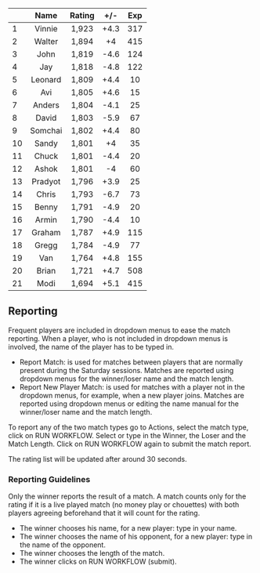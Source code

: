 | |Name|Rating|+/-|Exp|
|-|:--:|:----:|:-:|:-:|
|1|Vinnie|1,923|+4.3|317|
|2|Walter|1,894|+4|415|
|3|John|1,819|-4.6|124|
|4|Jay|1,818|-4.8|122|
|5|Leonard|1,809|+4.4|10|
|6|Avi|1,805|+4.6|15|
|7|Anders|1,804|-4.1|25|
|8|David|1,803|-5.9|67|
|9|Somchai|1,802|+4.4|80|
|10|Sandy|1,801|+4|35|
|11|Chuck|1,801|-4.4|20|
|12|Ashok|1,801|-4|60|
|13|Pradyot|1,796|+3.9|25|
|14|Chris|1,793|-6.7|73|
|15|Benny|1,791|-4.9|20|
|16|Armin|1,790|-4.4|10|
|17|Graham|1,787|+4.9|115|
|18|Gregg|1,784|-4.9|77|
|19|Van|1,764|+4.8|155|
|20|Brian|1,721|+4.7|508|
|21|Modi|1,694|+5.1|415|

 

## Reporting

Frequent players are included in dropdown menus to ease the match reporting.
When a player, who is not included in dropdown menus is involved, the name of the player has to be typed in.

- Report Match:  is used for matches between players that are normally present during the Saturday sessions.
Matches are reported using dropdown menus for the winner/loser name and the match length.
- Report New Player Match:  is used for matches with a player not in the dropdown menus, for example, when a new player joins.
Matches are reported using dropdown menus or editing the name manual for the winner/loser name and the match length.

To report any of the two match types go to Actions, select the match type, click on RUN WORKFLOW.
Select or type in the Winner, the Loser and the Match Length.
Click on RUN WORKFLOW again to submit the match report.

The rating list will be updated after around 30 seconds.

### Reporting Guidelines

Only the winner reports the result of a match.
A match counts only for the rating if it is a live played match (no money play or chouettes)
with both players agreeing beforehand that it will count for the rating.

- The winner chooses his name, for a new player: type in your name.
- The winner chooses the name of his opponent, for a new player: type in the name of the opponent.
- The winner chooses the length of the match.
- The winner clicks on RUN WORKFLOW (submit).
